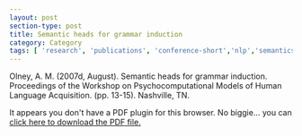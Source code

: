 ```yaml
---
layout: post
section-type: post
title: Semantic heads for grammar induction
category: Category
tags: [ 'research', 'publications', 'conference-short','nlp','semantics' ]
---
```

Olney, A. M. (2007d, August). Semantic heads for grammar induction. Proceedings of the Workshop on Psychocomputational Models of Human Language Acquisition. (pp. 13-15). Nashville, TN. 

<object data="https://blogs.memphis.edu/aolney/files/2019/10/olney_psychocompla07.pdf" type="application/pdf" width="100%" height="600px">
 
  <p>It appears you don't have a PDF plugin for this browser.
  No biggie... you can <a href="https://blogs.memphis.edu/aolney/files/2019/10/olney_psychocompla07.pdf">click here to
  download the PDF file.</a></p>
  
</object>
